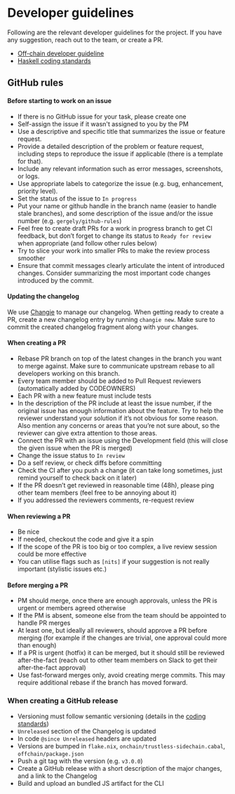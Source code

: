 # Developer guidelines

Following are the relevant developer guidelines for the project. If you have any suggestion, reach out to the team,
or create a PR.

- [Off-chain developer guideline](./offchain/CONTRIBUTING.md)
- [Haskell coding standards](./onchain/STANDARDS.md)

## GitHub rules

#### Before starting to work on an issue
- If there is no GitHub issue for your task, please create one
- Self-assign the issue if it wasn't assigned to you by the PM
- Use a descriptive and specific title that summarizes the issue or feature request.
- Provide a detailed description of the problem or feature request, including steps to reproduce the issue if applicable (there is a template for that).
- Include any relevant information such as error messages, screenshots, or logs.
- Use appropriate labels to categorize the issue (e.g. bug, enhancement, priority level).
- Set the status of the issue to `In progress`
- Put your name or github handle in the branch name (easier to handle stale branches), and some description of the issue and/or
  the issue number (e.g. `gergely/github-rules`)
- Feel free to create draft PRs for a work in progress branch to get CI feedback, but don’t forget to change its status to
  `Ready for review` when appropriate (and follow other rules below)
- Try to slice your work into smaller PRs to make the review process smoother
- Ensure that commit messages clearly articulate the intent of introduced
  changes.  Consider summarizing the most important code changes introduced by
  the commit.

#### Updating the changelog
We use [Changie](https://changie.dev/) to manage our changelog.
When getting ready to create a PR, create a new changelog entry by running `changie new`.
Make sure to commit the created changelog fragment along with your changes.

#### When creating a PR
- Rebase PR branch on top of the latest changes in the branch you want to merge
  against.  Make sure to communicate upstream rebase to all developers working
  on this branch.
- Every team member should be added to Pull Request reviewers (automatically added by CODEOWNERS)
- Each PR with a new feature must include tests
- In the description of the PR include at least the issue number, if the original issue has enough information about the feature.
  Try to help the reviewer understand your solution if it’s not obvious for some reason. Also mention any concerns or areas that
  you’re not sure about, so the reviewer can give extra attention to those areas.
- Connect the PR with an issue using the Development field (this will close the given issue when the PR is merged)
- Change the issue status to `In review`
- Do a self review, or check diffs before committing
- Check the CI after you push a change (it can take long sometimes, just remind yourself to check back on it later)
- If the PR doesn’t get reviewed in reasonable time (48h), please ping other team members (feel free to be annoying about it)
- If you addressed the reviewers comments, re-request review

#### When reviewing a PR
- Be nice
- If needed, checkout the code and give it a spin
- If the scope of the PR is too big or too complex, a live review session could be more effective
- You can utilise flags such as `[nits]` if your suggestion is not really important (stylistic issues etc.)

#### Before merging a PR
- PM should merge, once there are enough approvals, unless the PR is urgent or members agreed otherwise
- If the PM is absent, someone else from the team should be appointed to handle PR merges
- At least one, but ideally all reviewers, should approve a PR before merging (for example if the changes are trivial, one approval
  could more than enough)
- If a PR is urgent (hotfix) it can be merged, but it should still be reviewed after-the-fact (reach out to other team members on
  Slack to get their after-the-fact approval)
- Use fast-forward merges only, avoid creating merge commits.  This may require
  additional rebase if the branch has moved forward.

### When creating a GitHub release
- Versioning must follow semantic versioning (details in the [coding standards](./onchain/STANDARDS.md#versioning-and-changelogging))
- `Unreleased` section of the Changelog is updated
- In code `@since Unreleased` headers are updated
- Versions are bumped in `flake.nix`, `onchain/trustless-sidechain.cabal`, `offchain/package.json`
- Push a git tag with the version (e.g. `v3.0.0`)
- Create a GitHub release with a short description of the major changes, and a link to the Changelog
- Build and upload an bundled JS artifact for the CLI
